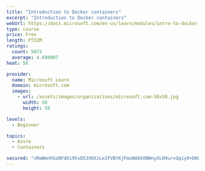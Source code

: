 ```yaml
---
title: "Introduction to Docker containers"
excerpt: "Introduction to Docker containers"
webUrl: https://docs.microsoft.com/en-us/learn/modules/intro-to-docker-containers/
type: course
price: Free
length: PT32M
ratings:
  count: 5872
  average: 4.680007
heat: 56

provider:
  name: Microsoft Learn
  domain: microsoft.com
  images:
    - url: /assets/images/organizations/microsoft.com-50x50.jpg
      width: 50
      height: 50

levels:
  - Beginner

topics:
  - Azure
  - Containers

secured: "vRwWmnhGzNFdDi9hvQS3XKXzLe2FVBtKjFmoNA6kONWnyXLH9urvQq1y0+DH8sBwPJXGhc1XFTfxjMpgmlmTMX806TJRVFzquA9CqOTEdAla60Wp4b/WVg/PyEhAMKumNS4ChzoyTt1Md22+HLZRgAfk7UHWlczcGJH0UfHM6w6gVU3lWrxvOImNND0IDkcWGe7KX8VagXlcjEBcJADDSe4gZHTkuQSWuHH4dzmEjXfIBYjYYOy3rZfgLhrsmTVCqnMNYz/cyJyn66G03zo2tsS/OAx22YNL87SkCxaSwgM4UEHXyOOqwc9BOSkMvHdb6gQnlwDLjLORi78hx3j+0IKSwdwCcBi8Zea1Hsjssv9jFW9bftonUOX4ElX3o5A+j4dYt7ZUJsIRLUeaCQqJbi0bVZ2R2/D5V5dufUoT6n4=;SYeu+iLvvbCN4RCZ2tpFbg=="
---
```


